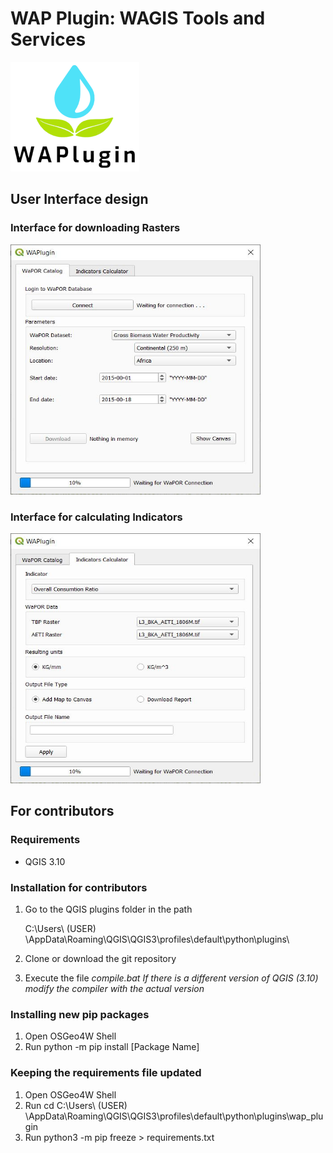 # WAP Plugin: WAGIS Tools and Services

<img src="img/WaPlugin_LogoScale.png">

## User Interface design
### Interface for downloading Rasters 
<img src="img/waporCatalog.JPG" width="400" height="400">

### Interface for calculating Indicators
<img src="img/indicator.JPG" width="400" height="400">

## For contributors
### Requirements 
* QGIS 3.10

### Installation for contributors
1. Go to the QGIS plugins folder in the path 

    C:\Users\ (USER) \AppData\Roaming\QGIS\QGIS3\profiles\default\python\plugins\

2. Clone or download the git repository
3. Execute the file *compile.bat*
    *If there is a different version of QGIS (3.10) modify the compiler with the actual version*

### Installing new pip packages

1. Open OSGeo4W Shell
2. Run python -m pip install [Package Name]

### Keeping the requirements file updated

1. Open OSGeo4W Shell
2. Run cd C:\Users\ (USER) \AppData\Roaming\QGIS\QGIS3\profiles\default\python\plugins\wap_plugin
3. Run python3 -m pip freeze > requirements.txt                                                                                   
